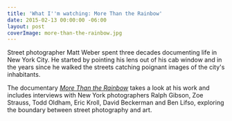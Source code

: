 ```yaml
---
title: 'What I''m watching: More Than the Rainbow'
date: 2015-02-13 00:00:00 -06:00
layout: post
coverImage: more-than-the-rainbow.jpg
---
```


Street photographer Matt Weber spent three decades documenting life in New York City. He started by pointing his lens out of his cab window and in the years since he walked the streets catching poignant images of the city's inhabitants.

The documentary _[More Than the Rainbow](http://www.amazon.com/gp/product/B00K6KSKO2/ref=as_li_tl?ie=UTF8&camp=1789&creative=390957&creativeASIN=B00K6KSKO2&linkCode=as2&tag=zipreference-20&linkId=WKDPBIBYUWAA4FXB)_ takes a look at his work and includes interviews with New York photographers Ralph Gibson, Zoe Strauss, Todd Oldham, Eric Kroll, David Beckerman and Ben Lifso, exploring the boundary between street photography and art.
